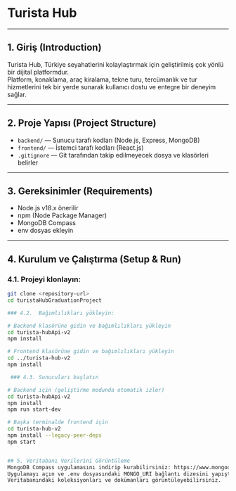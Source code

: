 # Turista Hub 

---

## 1. Giriş (Introduction)

Turista Hub, Türkiye seyahatlerini kolaylaştırmak için geliştirilmiş çok yönlü bir dijital platformdur.  
Platform, konaklama, araç kiralama, tekne turu, tercümanlık ve tur hizmetlerini tek bir yerde sunarak kullanıcı dostu ve entegre bir deneyim sağlar.

---

## 2. Proje Yapısı (Project Structure)

- `backend/` — Sunucu tarafı kodları (Node.js, Express, MongoDB)  
- `frontend/` — İstemci tarafı kodları (React.js)  
- `.gitignore` — Git tarafından takip edilmeyecek dosya ve klasörleri belirler  

---

## 3. Gereksinimler (Requirements)

- Node.js v18.x önerilir  
- npm (Node Package Manager)  
-  MongoDB Compass
-  env dosyas ekleyin 

---

## 4. Kurulum ve Çalıştırma (Setup & Run)

### 4.1. Projeyi klonlayın:

```bash
git clone <repository-url>
cd turistaHubGraduationProject

### 4.2.  Bağımlılıkları yükleyin:

# Backend klasörüne gidin ve bağımlılıkları yükleyin
cd turista-hubApi-v2
npm install

# Frontend klasörüne gidin ve bağımlılıkları yükleyin
cd ../turista-hub-v2
npm install

 ### 4.3. Sunucuları başlatın

# Backend için (geliştirme modunda otomatik izler)
cd turista-hubApi-v2
npm install
npm run start-dev

# Başka terminalde frontend için
cd turista-hub-v2
npm install --legacy-peer-deps
npm start


## 5. Veritabanı Verilerini Görüntüleme
MongoDB Compass uygulamasını indirip kurabilirsiniz: https://www.mongodb.com/products/compass
Uygulamayı açın ve .env dosyasındaki MONGO_URI bağlantı dizesini yapıştırarak Connect butonuna tıklayın.
Veritabanındaki koleksiyonları ve dokümanları görüntüleyebilirsiniz.




